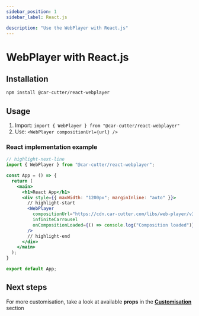```yaml
---
sidebar_position: 1
sidebar_label: React.js

description: "Use the WebPlayer with React.js"
---
```


# WebPlayer with React.js

## Installation

```bash npm2yarn
npm install @car-cutter/react-webplayer
```

## Usage

1. Import: `import { WebPlayer } from "@car-cutter/react-webplayer"`
2. Use: `<WebPlayer compositionUrl={url} />`

### React implementation example

```jsx title="/src/App.jsx"
// highlight-next-line
import { WebPlayer } from "@car-cutter/react-webplayer";

const App = () => {
  return (
    <main>
      <h1>React App</h1>
      <div style={{ maxWidth: "1200px"; marginInline: "auto" }}>
        // highlight-start
        <WebPlayer
          compositionUrl="https://cdn.car-cutter.com/libs/web-player/v3/demos/composition.json"
          infiniteCarrousel
          onCompositionLoaded={() => console.log("Composition loaded")}
        />
        // highlight-end
      </div>
    </main>
  );
}

export default App;
```

## Next steps

For more customisation, take a look at available **props** in the **[Customisation](../customisation.md)** section
